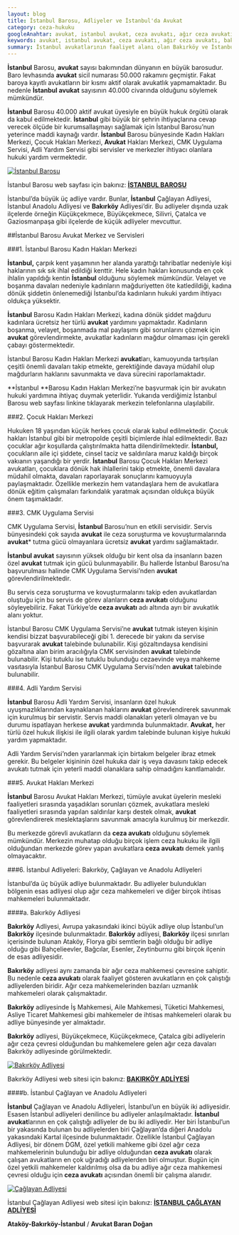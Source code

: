 ```yaml
---
layout: blog
title: İstanbul Barosu, Adliyeler ve İstanbul'da Avukat
category: ceza-hukuku
googleAnahtar: avukat, istanbul avukat, ceza avukatı, ağır ceza avukatı, bakırköy avukat, ataköy avukat, istanbul adliyesi, bakırköy adliyesi, istanbul barosu
keywords: avukat, istanbul avukat, ceza avukatı, ağır ceza avukatı, bakırköy avukat, ataköy avukat, istanbul adliyesi, bakırköy adliyesi, istanbul barosu
summary: İstanbul avukatlarının faaliyet alanı olan Bakırköy ve İstanbul Adliyeleri tanıtılmış, Bakırköy ve İstanbul adliyelerinin özelliklerine yer verilmiş, İstanbul Barosu ve İstanbul'da avukatın önemi, Avukat Hakları Merkezi gibi merkezler anlatılmıştır.
---
```





**İstanbul** Barosu, **avukat** sayısı bakımından dünyanın en büyük barosudur. Baro levhasında **avukat** sicil numarası 50.000 rakamını geçmiştir. Fakat baroya kayıtlı avukatların bir kısmı aktif olarak avukatlık yapmamaktadır. Bu nedenle **İstanbul avukat** sayısının 40.000 civarında olduğunu söylemek mümkündür.

**İstanbul** Barosu 40.000 aktif avukat üyesiyle en büyük hukuk örgütü olarak da kabul edilmektedir. **İstanbul** gibi büyük bir şehrin ihtiyaçlarına cevap verecek ölçüde bir kurumsallaşmayı sağlamak için İstanbul Barosu’nun yeterince maddi kaynağı vardır. **İstanbul** Barosu bünyesinde Kadın Hakları Merkezi, Çocuk Hakları Merkezi, **Avukat** Hakları Merkezi, CMK Uygulama Servisi, Adli Yardım Servisi gibi servisler ve merkezler ihtiyacı olanlara hukuki yardım vermektedir.

[![İstanbul Barosu](http://i.hizliresim.com/gA7RaN.jpg)](https://hizliresim.com/gA7RaN "İstanbul Barosu")

İstanbul Barosu web sayfası için bakınız: [**İSTANBUL BAROSU**]( http://www.istanbulbarosu.org.tr/)

İstanbul’da büyük üç adliye vardır. Bunlar, **İstanbul** Çağlayan Adliyesi, İstanbul Anadolu Adliyesi ve **Bakırköy** Adliyesi’dir. Bu adliyeler dışında uzak ilçelerde örneğin Küçükçekmece, Büyükçekmece, Silivri, Çatalca ve Gaziosmanpaşa gibi ilçelerde de küçük adliyeler mevcuttur. 

##İstanbul Barosu Avukat Merkez ve Servisleri

###1. İstanbul Barosu Kadın Hakları Merkezi

**İstanbul,** çarpık kent yaşamının her alanda yarattığı tahribatlar nedeniyle kişi haklarının sık sık ihlal edildiği kenttir. Hele kadın hakları konusunda en çok ihlalin yapıldığı kentin **İstanbul** olduğunu söylemek mümkündür. Velayet ve boşanma davaları nedeniyle kadınların mağduriyetten öte katledildiği, kadına dönük şiddetin önlenemediği İstanbul’da kadınların hukuki yardım ihtiyacı oldukça yüksektir.

**İstanbul** Barosu Kadın Hakları Merkezi, kadına dönük şiddet mağduru kadınlara ücretsiz her türlü **avukat** yardımını yapmaktadır. Kadınların boşanma, velayet, boşanmada mal paylaşımı gibi sorunlarını çözmek için **avukat** görevlendirmekte, avukatlar kadınların mağdur olmaması için gerekli çabayı göstermektedir.

İstanbul Barosu Kadın Hakları Merkezi **avukat**ları, kamuoyunda tartışılan çeşitli önemli davaları takip etmekte, gerektiğinde davaya müdahil olup mağdurların haklarını savunmakta ve dava sürecini raporlamaktadır.

**İstanbul **Barosu Kadın Hakları Merkezi’ne başvurmak için bir avukatın hukuki yardımına ihtiyaç duymak yeterlidir. Yukarıda verdiğimiz İstanbul Barosu web sayfası linkine tıklayarak merkezin telefonlarına ulaşılabilir.

###2. Çocuk Hakları Merkezi

Hukuken 18 yaşından küçük herkes çocuk olarak kabul edilmektedir. Çocuk hakları İstanbul gibi bir metropolde çeşitli biçimlerde ihlal edilmektedir. Bazı çocuklar ağır koşullarda çalıştırılmakta hatta dilendirilmektedir. **İstanbul,** çocukların aile içi şiddete, cinsel taciz ve saldırılara maruz kaldığı birçok vakıanın yaşandığı bir yerdir. **İstanbul** Barosu Çocuk Hakları Merkezi avukatları, çocuklara dönük hak ihlallerini takip etmekte, önemli davalara müdahil olmakta, davaları raporlayarak sonuçlarını kamuoyuyla paylaşmaktadır. Özellikle merkezin hem vatandaşlara hem de avukatlara dönük eğitim çalışmaları farkındalık yaratmak açısından oldukça büyük önem taşımaktadır.

###3. CMK Uygulama Servisi

CMK Uygulama Servisi, **İstanbul** Barosu’nun en etkili servisidir. Servis bünyesindeki çok sayıda **avukat** ile ceza soruşturma ve kovuşturmalarında **avukat*** tutma gücü olmayanlara ücretsiz **avukat** yardımı sağlamaktadır.

**İstanbul avukat** sayısının yüksek olduğu bir kent olsa da insanların bazen özel **avukat** tutmak için gücü bulunmayabilir. Bu hallerde İstanbul Barosu’na başvurulması halinde CMK Uygulama Servisi’nden **avukat** görevlendirilmektedir.

Bu servis ceza soruşturma ve kovuşturmalarını takip eden avukatlardan oluştuğu için bu servis de görev alanların **ceza avukatı** olduğunu söyleyebiliriz. Fakat Türkiye’de **ceza avukatı** adı altında ayrı bir avukatlık alanı yoktur.

İstanbul Barosu CMK Uygulama Servisi’ne **avukat** tutmak isteyen kişinin kendisi bizzat başvurabileceği gibi 1. derecede bir yakını da servise başvurarak **avukat** talebinde bulunabilir. Kişi gözaltındaysa kendisini gözaltına alan birim aracılığıyla CMK servisinden    **avukat** talebinde bulunabilir. Kişi tutuklu ise tutuklu bulunduğu cezaevinde veya mahkeme vasıtasıyla İstanbul Barosu CMK Uygulama Servisi’nden **avukat** talebinde bulunabilir.

###4. Adli Yardım Servisi

**İstanbul** Barosu Adli Yardım Servisi, insanların özel hukuk uyuşmazlıklarından kaynaklanan haklarını **avukat** görevlendirerek savunmak için kurulmuş bir servistir. Servis maddi olanakları yeterli olmayan ve bu durumu ispatlayan herkese **avukat** yardımında bulunmaktadır. **Avukat,** her türlü özel hukuk ilişkisi ile ilgili olarak yardım talebinde bulunan kişiye hukuki yardım yapmaktadır.

Adli Yardım Servisi’nden yararlanmak için birtakım belgeler ibraz etmek gerekir. Bu belgeler kişininin özel hukuka dair iş veya davasını takip edecek avukatı tutmak için yeterli maddi olanaklara sahip olmadığını kanıtlamalıdır.

###5. Avukat Hakları Merkezi

**İstanbul** Barosu Avukat Hakları Merkezi, tümüyle avukat üyelerin mesleki faaliyetleri sırasında yaşadıkları sorunları çözmek, avukatlara mesleki faaliyetleri sırasında yapılan saldırılar karşı destek olmak, **avukat** görevlendirerek meslektaşlarını savunmak amacıyla kurulmuş bir merkezdir.

Bu merkezde görevli avukatların da **ceza avukatı** olduğunu söylemek mümkündür. Merkezin muhatap olduğu birçok işlem ceza hukuku ile ilgili olduğundan merkezde görev yapan avukatlara **ceza avukatı** demek yanlış olmayacaktır.

###6. İstanbul Adliyeleri: Bakırköy, Çağlayan ve Anadolu Adliyeleri

İstanbul’da üç büyük adliye bulunmaktadır. Bu adliyeler bulundukları bölgenin esas adliyesi olup ağır ceza mahkemeleri ve diğer birçok ihtisas mahkemeleri bulunmaktadır.

####a. Bakırköy Adliyesi

**Bakırköy** Adliyesi, Avrupa yakasındaki ikinci büyük adliye olup İstanbul’un **Bakırköy** ilçesinde bulunmaktadır. **Bakırköy** adliyesi, **Bakırköy** ilçesi sınırları içerisinde bulunan Ataköy, Florya gibi semtlerin bağlı olduğu bir adliye olduğu gibi Bahçelieevler, Bağcılar, Esenler, Zeytinburnu gibi birçok ilçenin de esas adliyesidir. 

**Bakırköy** adliyesi aynı zamanda bir ağır ceza mahkemesi çevresine sahiptir. Bu nedenle **ceza avukatı** olarak faaliyet gösteren avukatların en çok çalıştığı adliyelerden biridir. Ağır ceza mahkemelerinden bazıları uzmanlık mahkemeleri olarak çalışmaktadır.

**Bakırköy** adliyesinde İş Mahkemesi, Aile Mahkemesi, Tüketici Mahkemesi, Asliye Ticaret Mahkemesi gibi mahkemeler de ihtisas mahkemeleri olarak bu adliye bünyesinde yer almaktadır.

**Bakırköy** adliyesi, Büyükçekmece, Küçükçekmece, Çatalca gibi adliyelerin ağır ceza çevresi olduğundan bu mahkemelere gelen ağır ceza davaları Bakırköy adliyesinde görülmektedir. 

[![Bakırköy Adliyesi](http://i.hizliresim.com/YlYRl2.jpg)](https://hizliresim.com/YlYRl2 "Bakırköy Adliyesi")

Bakırköy Adliyesi web sitesi için bakınız: [**BAKIRKÖY ADLİYESİ**](http://www.bakirkoy.adalet.gov.tr/)

####b. İstanbul Çağlayan ve Anadolu Adliyeleri

**İstanbul** Çağlayan ve Anadolu Adliyeleri, İstanbul’un en büyük iki adliyesidir. Esasen İstanbul adliyeleri denilince bu adliyeler anlaşılmaktadır. **İstanbul avukat**larının en çok çalıştığı adliyeler de bu iki adliyedir. Her biri İstanbul’un bir yakasında bulunan bu adliyelerden biri Çağlayan’da diğeri Anadolu yakasındaki Kartal ilçesinde bulunmaktadır. 
Özellikle İstanbul Çağlayan Adliyesi, bir dönem DGM, özel yetkili mahkeme gibi özel ağır ceza mahkemelerinin bulunduğu bir adliye olduğundan **ceza avukatı** olarak çalışan avukatların en çok uğradığı adliyelerden biri olmuştur. Bugün için özel yetkili mahkemeler kaldırılmış olsa da bu adliye ağır ceza mahkemesi çevresi olduğu için **ceza avukatı** açısından önemli bir çalışma alanıdır.

[![Çağlayan Adliyesi](http://i.hizliresim.com/ngXpdB.jpg)](https://hizliresim.com/ngXpdB "Çağlayan Adliyesi")

İstanbul Çağlayan Adliyesi web sitesi için bakınız: [**İSTANBUL ÇAĞLAYAN ADLİYESİ**](http://www.istanbul.adalet.gov.tr/)

**Ataköy-Bakırköy-İstanbul** / **Avukat Baran Doğan**
